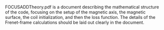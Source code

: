 FOCUSADDTheory.pdf is a document describing the mathematical structure of the code, focusing on the setup of the magnetic axis, the magnetic surface, the coil initialization, and then the loss function. The details of the Frenet-frame calculations should be laid out clearly in the document. 
